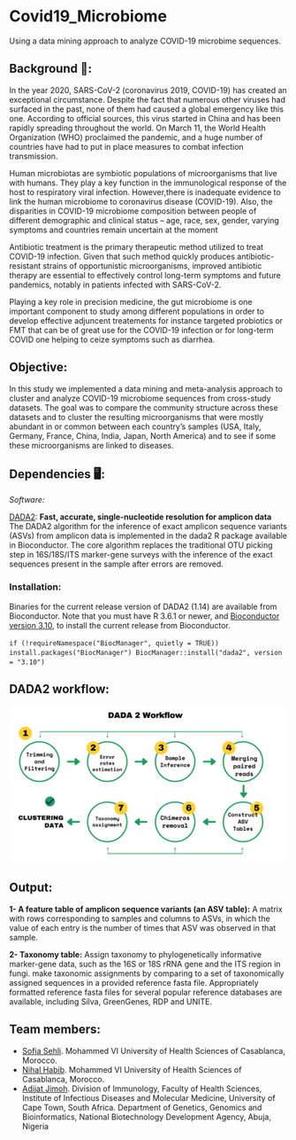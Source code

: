 # Covid19_Microbiome
Using a data mining approach to analyze COVID-19 microbime sequences.

## Background :dna:: 
In the year 2020, SARS-CoV-2 (coronavirus 2019, COVID-19) has created an exceptional circumstance. Despite the fact that numerous other viruses had surfaced in the past, none of them had caused a global emergency like this one. According to official sources, this virus started in China and has been rapidly spreading throughout the world. On March 11, the World Health Organization (WHO) proclaimed the pandemic, and a huge number of countries have had to put in place measures to combat infection transmission.

Human microbiotas are symbiotic populations of microorganisms that live with humans. They play a key function in the immunological response of the host to respiratory viral infection. However,there is inadequate evidence to link the human microbiome to coronavirus disease (COVID-19). Also, the disparities in COVID-19 microbiome composition between people of different demographic and clinical status – age, race, sex, gender, varying symptoms and countries remain uncertain at the moment

Antibiotic treatment is the primary therapeutic method utilized to treat COVID-19 infection. Given that such method quickly produces antibiotic-resistant strains of opportunistic microorganisms, improved antibiotic therapy are essential to effectively control long-term symptoms and future pandemics, notably in patients infected with SARS-CoV-2.

Playing a key role in precision medicine, the gut microbiome is one important component to study among different populations in order to develop effective adjuncent treatements for instance targeted probiotics or FMT that can be of great use for the COVID-19 infection or for long-term COVID one helping to ceize symptoms such as diarrhea. 


## Objective:
In this study we implemented a data mining and meta-analysis approach to cluster and analyze COVID-19 microbiome sequences from cross-study datasets. The goal was to compare the community structure across these datasets and to cluster the resulting microorganisms that were mostly abundant in or common between each country’s samples (USA, Italy, Germany, France, China, India, Japan, North America) and to see if some these microorganisms are linked to diseases. 

## Dependencies 🖥️:
*Software:*

[DADA2](https://benjjneb.github.io/dada2/): **Fast, accurate, single-nucleotide resolution for amplicon data**
The DADA2 algorithm for the inference of exact amplicon sequence variants (ASVs) from amplicon data is implemented in the dada2 R package available in Bioconductor. The core algorithm replaces the traditional OTU picking step in 16S/18S/ITS marker-gene surveys with the inference of the exact sequences present in the sample after errors are removed.

### Installation:
Binaries for the current release version of DADA2 (1.14) are available from Bioconductor. Note that you must have R 3.6.1 or newer, and [Bioconductor version 3.10](https://www.bioconductor.org/install/), to install the current release from Bioconductor.

`if (!requireNamespace("BiocManager", quietly = TRUE))
     install.packages("BiocManager")
BiocManager::install("dada2", version = "3.10")`

## DADA2 workflow:
![worklow](https://github.com/omicscodeathon/microbiome_covid19/blob/main/figures/DADA2-Workflow.png) 

## Output:
**1- A feature table of amplicon sequence variants (an ASV table):**
A matrix with rows corresponding to samples and columns to ASVs, in which the value of each entry is the number of times that ASV was observed in that sample. 

**2- Taxonomy table:** 
Assign taxonomy to phylogenetically informative marker-gene data, such as the 16S or 18S rRNA gene and the ITS region in fungi. make taxonomic assignments by comparing to a set of taxonomically assigned sequences in a provided reference fasta file. Appropriately formatted reference fasta files for several popular reference databases are available, including Silva, GreenGenes, RDP and UNITE.

## Team members:
- [Sofia Sehli](https://github.com/SofSei). Mohammed VI University of Health Sciences of Casablanca, Morocco.
- [Nihal Habib](https://github.com/NihalHB). Mohammed VI University of Health Sciences of Casablanca, Morocco.
- [Adijat Jimoh](https://github.com/adijatj). Division of Immunology, Faculty of Health Sciences, Institute of Infectious Diseases and Molecular Medicine, University of Cape Town, South Africa.
 Department of Genetics, Genomics and Bioinformatics, National Biotechnology Development Agency, Abuja, Nigeria
